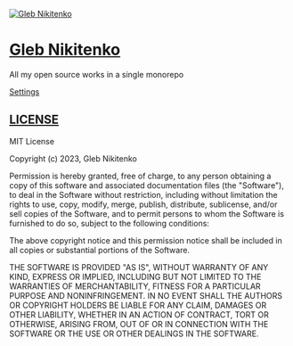 [![Gleb Nikitenko](https://media.licdn.com/media/AAYQAgQJAAgAAQAAAAAAAB-kKfp4W7pCRlS7YEOP5aFivg.png)](https://nikitenkogleb.com)

# [Gleb Nikitenko](https://nikitenkogleb.com)

All my open source works in a single monorepo

[Settings](settings)

## [LICENSE](LICENSE)

MIT License

Copyright (c) 2023, Gleb Nikitenko

Permission is hereby granted, free of charge, to any person obtaining a copy
of this software and associated documentation files (the "Software"), to deal
in the Software without restriction, including without limitation the rights
to use, copy, modify, merge, publish, distribute, sublicense, and/or sell
copies of the Software, and to permit persons to whom the Software is
furnished to do so, subject to the following conditions:

The above copyright notice and this permission notice shall be included in
all copies or substantial portions of the Software.

THE SOFTWARE IS PROVIDED "AS IS", WITHOUT WARRANTY OF ANY KIND, EXPRESS OR
IMPLIED, INCLUDING BUT NOT LIMITED TO THE WARRANTIES OF MERCHANTABILITY,
FITNESS FOR A PARTICULAR PURPOSE AND NONINFRINGEMENT. IN NO EVENT SHALL THE
AUTHORS OR COPYRIGHT HOLDERS BE LIABLE FOR ANY CLAIM, DAMAGES OR OTHER
LIABILITY, WHETHER IN AN ACTION OF CONTRACT, TORT OR OTHERWISE, ARISING FROM,
OUT OF OR IN CONNECTION WITH THE SOFTWARE OR THE USE OR OTHER DEALINGS IN THE
SOFTWARE.
